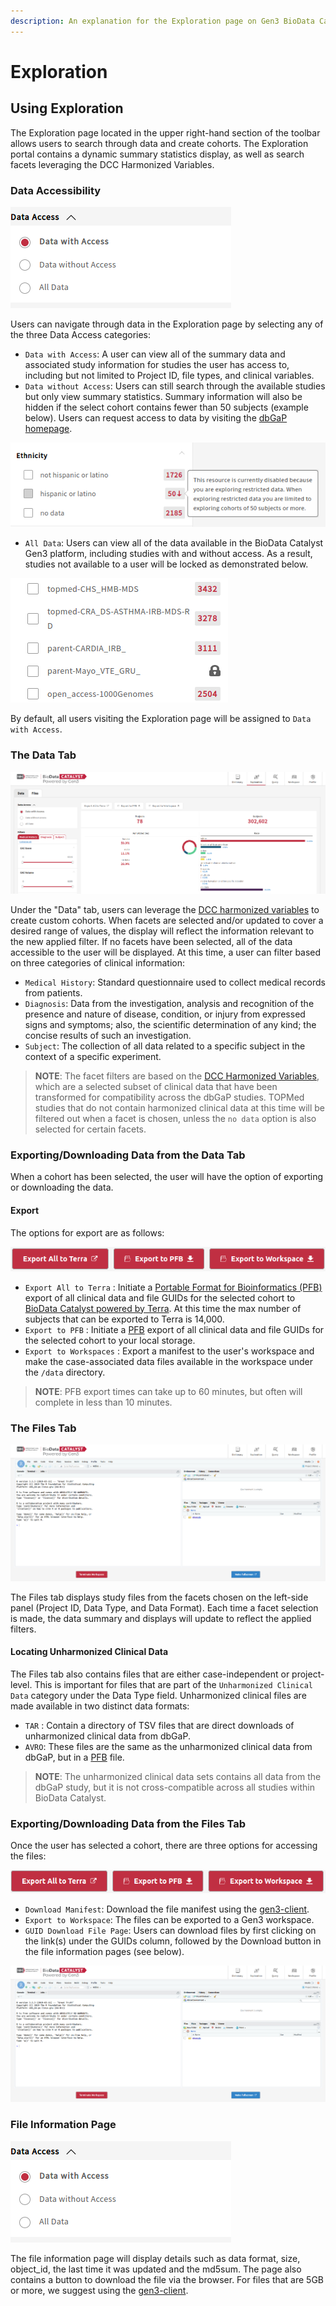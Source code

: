 ```yaml
---
description: An explanation for the Exploration page on Gen3 BioData Catalyst.
---
```


# Exploration

## Using Exploration

The Exploration page located in the upper right-hand section of the toolbar allows users to search through data and create cohorts. The Exploration portal contains a dynamic summary statistics display, as well as search facets leveraging the DCC Harmonized Variables.

### Data Accessibility

![Data access panel in the Exploration page. ](../../.gitbook/assets/data_access.png)

Users can navigate through data in the Exploration page by selecting any of the three Data Access categories: 

* `Data with Access`: A user can view all of the summary data and associated study information for studies the user has access to, including but not limited to Project ID, file types, and clinical variables.
* `Data without Access`: Users can still search through the available studies but only view summary statistics. Summary information will also be hidden if the select cohort contains fewer than 50 subjects \(example below\). Users can request access to data by visiting the [dbGaP homepage](https://dbgap.ncbi.nlm.nih.gov/). 

![Example: The variable of Ethnicity is hidden once the number of subjects falls below 50.](../../.gitbook/assets/ethnicity_data_access.png)

* `All Data`: Users can view all of the data available in the BioData Catalyst Gen3 platform, including studies with and without access. As a result, studies not available to a user will be locked as demonstrated below.

![](../../.gitbook/assets/restricted_data_set_access.png)

By default, all users visiting the Exploration page will be assigned to `Data with Access`.

### The Data Tab

![Exploration page with Data Access displaying the Data with Access.](../../.gitbook/assets/data_page.png)

Under the "Data" tab, users can leverage the [DCC harmonized variables](https://chs-nhlbi.org/sites/chs-nhlbi.org/files/page/Stilp_topmed_pheno_harmonization_ccc_portland_2017-03-11.pdf) to create custom cohorts. When facets are selected and/or updated to cover a desired range of values, the display will reflect the information relevant to the new applied filter. If no facets have been selected, all of the data accessible to the user will be displayed. At this time, a user can filter based on three categories of clinical information:

* `Medical History`: Standard questionnaire used to collect medical records from patients.
* `Diagnosis`: Data from the investigation, analysis and recognition of the presence and nature of disease, condition, or injury from expressed signs and symptoms; also, the scientific determination of any kind; the concise results of such an investigation.
* `Subject`: The collection of all data related to a specific subject in the context of a specific experiment.

> **NOTE**: The facet filters are based on the [DCC Harmonized Variables](https://www.nhlbiwgs.org/sites/default/files/pheno_harmonization_guidelines.pdf), which are a selected subset of clinical data that have been transformed for compatibility across the dbGaP studies. TOPMed studies that do not contain harmonized clinical data at this time will be filtered out when a facet is chosen, unless the `no data` option is also selected for certain facets.

### Exporting/Downloading Data from the Data Tab

When a cohort has been selected, the user will have the option of exporting or downloading the data.

#### Export

The options for export are as follows:

![Three options offered for data export.](../../.gitbook/assets/export_options.png)

* `Export All to Terra` :  Initiate a [Portable Format for Bioinformatics \(PFB\)](pfb-files.md#what-is-a-portable-format-for-bioinformatics-pfb) export of all clinical data and file GUIDs for the selected cohort to [BioData Catalyst powered by Terra](https://datastage.terra.bio/). At this time the max number of subjects that can be exported to Terra is 14,000.
* `Export to PFB` : Initiate a [PFB](./) export of all clinical data and file GUIDs for the selected cohort to your local storage.
* `Export to Workspaces` : Export a manifest to the user's workspace and make the case-associated data files available in the workspace under the `/data` directory.

> **NOTE**: PFB export times can take up to 60 minutes, but often will complete in less than 10 minutes.

### The Files Tab

![The Files Tab page.](../../.gitbook/assets/image%20%2848%29.png)

The Files tab displays study files from the facets chosen on the left-side panel \(Project ID, Data Type, and Data Format\). Each time a facet selection is made, the data summary and displays will update to reflect the applied filters.

#### Locating Unharmonized Clinical Data

The Files tab also contains files that are either case-independent or project-level. This is important for files that are part of the `Unharmonized Clinical Data` category under the Data Type field. Unharmonized clinical files are made available in two distinct data formats: 

* `TAR` : Contain a directory of TSV files that are direct downloads of unharmonized clinical data from dbGaP.
* `AVRO`: These files are the same as the unharmonized clinical data from dbGaP, but in a [PFB](pfb-files.md#what-is-a-portable-format-for-bioinformatics-pfb) file.

> **NOTE**: The unharmonized clinical data sets contains all data from the dbGaP study, but it is not cross-compatible across all studies within BioData Catalyst.

### Exporting/Downloading Data from the Files Tab

Once the user has selected a cohort, there are three options for accessing the files: 

![Two button options offered for file download or export. ](../../.gitbook/assets/image%20%284%29.png)

* `Download Manifest`: Download the file manifest using the [gen3-client](https://gen3.org/resources/user/gen3-client/). 
* `Export to Workspace`: The files can be exported to a Gen3 workspace.
* `GUID Download File Page`:  Users can download files by first clicking on the link\(s\) under the GUIDs column, followed by the Download button in the file information pages \(see below\).

![Files can be downloaded by first clicking on the link\(s\) located under the GUID column.](../../.gitbook/assets/image%20%2843%29.png)

### File Information Page

![An example file information page with the Download button. ](../../.gitbook/assets/image%20%287%29.png)

The file information page will display details such as data format, size, object\_id, the last time it was updated and the md5sum. The page also contains a button to download the file via the browser. For files that are 5GB or more, we suggest using the [gen3-client](https://gen3.org/resources/user/gen3-client/).

